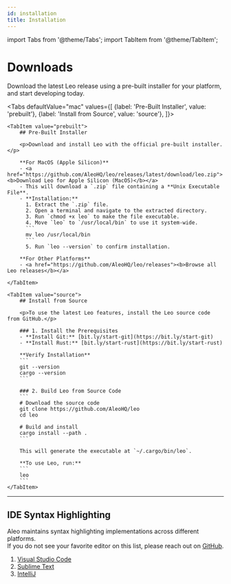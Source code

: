 ```yaml
---
id: installation
title: Installation
---
```


import Tabs from '@theme/Tabs';
import TabItem from '@theme/TabItem';

# Downloads

Download the latest Leo release using a pre-built installer for your platform, and start developing today.

<Tabs
    defaultValue="mac"
    values={[
        {label: 'Pre-Built Installer', value: 'prebuilt'},
        {label: 'Install from Source', value: 'source'},
    ]}>
    
    <TabItem value="prebuilt">
        ## Pre-Built Installer

        <p>Download and install Leo with the official pre-built installer.</p>

        **For MacOS (Apple Silicon)**
        - <a href="https://github.com/AleoHQ/leo/releases/latest/download/leo.zip"><b>Download Leo for Apple Silicon (MacOS)</b></a>  
        - This will download a `.zip` file containing a **Unix Executable File**.  
        - **Installation:**  
          1. Extract the `.zip` file.  
          2. Open a terminal and navigate to the extracted directory.  
          3. Run `chmod +x leo` to make the file executable.  
          4. Move `leo` to `/usr/local/bin` to use it system-wide.  
          ```
          mv leo /usr/local/bin
          ```
          5. Run `leo --version` to confirm installation.

        **For Other Platforms**
        - <a href="https://github.com/AleoHQ/leo/releases"><b>Browse all Leo releases</b></a>

    </TabItem>

    <TabItem value="source">
        ## Install from Source

        <p>To use the latest Leo features, install the Leo source code from GitHub.</p>

        ### 1. Install the Prerequisites
        - **Install Git:** [bit.ly/start-git](https://bit.ly/start-git)  
        - **Install Rust:** [bit.ly/start-rust](https://bit.ly/start-rust)

        **Verify Installation**
        ```
        git --version
        cargo --version
        ```

        ### 2. Build Leo from Source Code
        ```
        # Download the source code
        git clone https://github.com/AleoHQ/leo
        cd leo

        # Build and install
        cargo install --path .
        ```

        This will generate the executable at `~/.cargo/bin/leo`.

        **To use Leo, run:**
        ```
        leo
        ```
    </TabItem>

</Tabs>

-----

## IDE Syntax Highlighting

Aleo maintains syntax highlighting implementations across different platforms.   
If you do not see your favorite editor on this list, please reach out on [GitHub](https://github.com/AleoHQ/welcome/issues/new).

1. [Visual Studio Code](06_tooling.md#vs-code)
2. [Sublime Text](06_tooling.md#sublime-text)
3. [IntelliJ](06_tooling.md#intellij)
